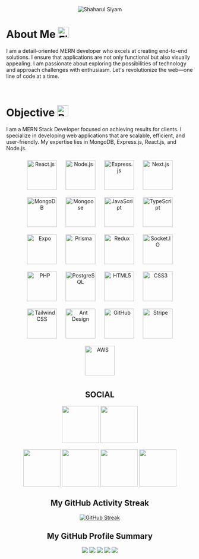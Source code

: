 <div align="center">
  <img src="https://i.ibb.co/hFMnVPw/Blue-Modern-Photo-Technology-You-Tube-Banner-1.png" alt="Shaharul Siyam">
<div align="left">

# About Me <img src="https://user-images.githubusercontent.com/74038190/216122041-518ac897-8d92-4c6b-9b3f-ca01dcaf38ee.png" alt="Fire" width="30" />

I am a detail-oriented MERN developer who excels at creating end-to-end solutions. I ensure that applications are not only functional but also visually appealing. I am passionate about exploring the possibilities of technology and approach challenges with enthusiasm. Let's revolutionize the web—one line of code at a time.

</br>

# Objective <img src="https://user-images.githubusercontent.com/74038190/216122069-5b8169d7-1d8e-4a13-b245-a8e4176c99f8.png" alt="Bullseye" width="30" />

I am a MERN Stack Developer focused on achieving results for clients. I specialize in developing web applications that are scalable, efficient, and user-friendly. My expertise lies in MongoDB, Express.js, React.js, and Node.js.

</div>
<p align="center">
  <img src="https://cdn.jsdelivr.net/gh/devicons/devicon/icons/react/react-original.svg" width="80" style="margin: 10px;" alt="React.js"/>
  <img src="https://cdn.jsdelivr.net/gh/devicons/devicon/icons/nodejs/nodejs-original.svg" width="80" style="margin: 10px;" alt="Node.js"/>
  <img src="https://cdn.jsdelivr.net/gh/devicons/devicon/icons/express/express-original.svg" width="80" style="margin: 10px;" alt="Express.js"/>
  <img src="https://cdn.jsdelivr.net/gh/devicons/devicon/icons/nextjs/nextjs-original.svg" width="80" style="margin: 10px;" alt="Next.js"/>
  <img src="https://cdn.jsdelivr.net/gh/devicons/devicon/icons/mongodb/mongodb-original.svg" width="80" style="margin: 10px;" alt="MongoDB"/>
  <img src="https://raw.githubusercontent.com/mongodb-js/mongoose/master/docs/images/mongoose5_62x30_transparent.png" width="80" style="margin: 10px;" alt="Mongoose"/>
  <img src="https://cdn.jsdelivr.net/gh/devicons/devicon/icons/javascript/javascript-original.svg" width="80" style="margin: 10px;" alt="JavaScript"/>
  <img src="https://cdn.jsdelivr.net/gh/devicons/devicon/icons/typescript/typescript-original.svg" width="80" style="margin: 10px;" alt="TypeScript"/>
  <img src="https://avatars.githubusercontent.com/u/12504344?s=200&v=4" width="80" style="margin: 10px;" alt="Expo"/>
  <img src="https://avatars.githubusercontent.com/u/17219288?s=200&v=4" width="80" style="margin: 10px;" alt="Prisma"/>
  <img src="https://cdn.jsdelivr.net/gh/devicons/devicon/icons/redux/redux-original.svg" width="80" style="margin: 10px;" alt="Redux"/>
  <img src="https://cdn.jsdelivr.net/gh/devicons/devicon/icons/socketio/socketio-original.svg" width="80" style="margin: 10px;" alt="Socket.IO"/>
  <img src="https://cdn.jsdelivr.net/gh/devicons/devicon/icons/php/php-original.svg" width="80" style="margin: 10px;" alt="PHP"/>
  <img src="https://cdn.jsdelivr.net/gh/devicons/devicon/icons/postgresql/postgresql-original.svg" width="80" style="margin: 10px;" alt="PostgreSQL"/>
  <img src="https://cdn.jsdelivr.net/gh/devicons/devicon/icons/html5/html5-original.svg" width="80" style="margin: 10px;" alt="HTML5"/>
  <img src="https://cdn.jsdelivr.net/gh/devicons/devicon/icons/css3/css3-original.svg" width="80" style="margin: 10px;" alt="CSS3"/>
  <img src="https://upload.wikimedia.org/wikipedia/commons/d/d5/Tailwind_CSS_Logo.svg" width="80" style="margin: 10px;" alt="Tailwind CSS"/>
  <img src="https://avatars.githubusercontent.com/u/12101536?s=280&v=4" width="80" style="margin: 10px;" alt="Ant Design"/>
  <img src="https://cdn.jsdelivr.net/gh/devicons/devicon/icons/github/github-original.svg" width="80" style="margin: 10px;" alt="GitHub"/>
  <img src="https://avatars.githubusercontent.com/u/856813?s=200&v=4" width="80" style="margin: 10px;" alt="Stripe"/>
  <img src="https://a0.awsstatic.com/libra-css/images/logos/aws_logo_smile_1200x630.png" width="80" style="margin: 10px;" alt="AWS"/>
</p>

## SOCIAL

<a href='https://siyam-portfolio.vercel.app/'><img src="https://user-images.githubusercontent.com/74038190/235294012-0a55e343-37ad-4b0f-924f-c8431d9d2483.gif" width="100"></a>
<img src="https://user-images.githubusercontent.com/74038190/235294015-47144047-25ab-417c-af1b-6746820a20ff.gif" width="100">

<img src="https://user-images.githubusercontent.com/74038190/235294010-ec412ef5-e3da-4efa-b1d4-0ab4d4638755.gif" width="100">
<img src="https://user-images.githubusercontent.com/74038190/235294019-40007353-6219-4ec5-b661-b3c35136dd0b.gif" width="100">
<img src="https://github.com/Anmol-Baranwal/Cool-GIFs-For-GitHub/assets/74038190/cc4fe88c-7f7a-41d8-b449-34b7a178c1c6" width="100">
<img src="https://user-images.githubusercontent.com/74038190/235294007-de441046-823e-4eff-89bf-d4df52858b65.gif" width="100">
<!-- <a href='https://www.linkedin.com/in/shaharul-siyam-7495b02a3/'>linkedin : https://www.linkedin.com/in/shaharul-siyam-7495b02a3/</a> -->

<!-- ## My Skills -->
<!--
[![My Skills](https://skillicons.dev/icons?i=react,nextjs,nodejs,express,mongodb,js,ts,tailwind,html,css,php,mysql,wordpress,)](https://skillicons.dev) -->

## My GitHub Activity Streak

[![GitHub Streak](https://github-readme-streak-stats.herokuapp.com?user=mdshaharulsiyam&theme=gruvbox&border_radius=10&date_format=j%20M%5B%20Y%5D)](https://git.io/streak-stats)

## My GitHub Profile Summary

![](http://github-profile-summary-cards.vercel.app/api/cards/profile-details?username=mdshaharulsiyam&theme=gruvbox)
![](http://github-profile-summary-cards.vercel.app/api/cards/repos-per-language?username=mdshaharulsiyam&theme=gruvbox)
![](http://github-profile-summary-cards.vercel.app/api/cards/most-commit-language?username=mdshaharulsiyam&theme=gruvbox)
![](http://github-profile-summary-cards.vercel.app/api/cards/stats?username=mdshaharulsiyam&theme=gruvbox)
![](http://github-profile-summary-cards.vercel.app/api/cards/productive-time?username=mdshaharulsiyam&theme=gruvbox&utcOffset=8)

</div>
